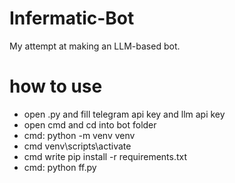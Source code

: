 # Infermatic-Bot
My attempt at making an LLM-based bot.

# how to use

* open .py and fill telegram api key and llm api key
* open cmd and cd into bot folder
* cmd: python -m venv venv
* cmd venv\scripts\activate
* cmd write pip install -r requirements.txt
* cmd: python ff.py

